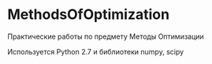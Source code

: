 # MethodsOfOptimization
Практические работы по предмету Методы Оптимизации

Используется Python 2.7 и библиотеки numpy, scipy
